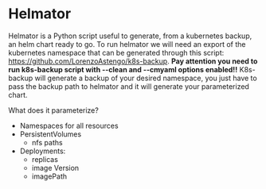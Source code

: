 # Helmator

Helmator is a Python script useful to generate, from a kubernetes backup, an helm chart ready to go.
To run helmator we will need an export of the kubernetes namespace that can be generated through this script: https://github.com/LorenzoAstengo/k8s-backup. 
**Pay attention you need to run k8s-backup script with --clean and --cmyaml options enabled!!**
K8s-backup will generate a backup of your desired namespace, you just have to pass the backup path to helmator and it will generate your parameterized chart.

What does it parameterize?

- Namespaces for all resources
- PersistentVolumes 
  - nfs paths
- Deployments:
  - replicas
  - image Version
  - imagePath